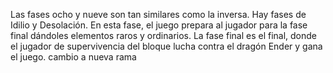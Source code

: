 Las fases ocho y nueve son tan similares como la inversa. Hay fases de 
Idilio y Desolación. En esta fase, el juego prepara al jugador para la 
fase final dándoles elementos raros y ordinarios. La fase final es el 
final, donde el jugador de supervivencia del bloque lucha contra el 
dragón Ender y gana el juego.
cambio a nueva rama
